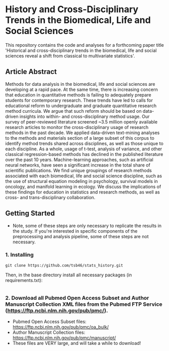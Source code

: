 # History and Cross-Disciplinary Trends in the Biomedical, Life and Social Sciences 
This repository contains the code and analyses for a forthcoming paper title 'Historical and cross-disciplinary trends in the biomedical, life and social sciences reveal a shift from classical to multivariate statistics'. 

## Article Abstract
Methods for data analysis in the biomedical, life and social sciences are developing at a rapid pace. At the same time, there is increasing concern that education in quantitative methods is failing to adequately prepare students for contemporary research. These trends have led to calls for educational reform to undergraduate and graduate quantitative research method curricula. We argue that such reform should be based on data-driven insights into within- and cross-disciplinary method usage. Our survey of peer-reviewed literature screened ~3.5 million openly available research articles to monitor the cross-disciplinary usage of research methods in the past decade. We applied data-driven text-mining analyses to the methods and materials section of a large subset of this corpus to identify method trends shared across disciplines, as well as those unique to each discipline. As a whole, usage of t-test, analysis of variance, and other classical regression-based methods has declined in the published literature over the past 10 years. Machine-learning approaches, such as artificial neural networks, have seen a significant increase in the total share of scientific publications. We find unique groupings of research methods associated with each biomedical, life and social science discipline, such as the use of structural equation modeling in psychology, survival models in oncology, and manifold learning in ecology. We discuss the implications of these findings for education in statistics and research methods, as well as cross- and trans-disciplinary collaboration. 

## Getting Started
* Note, some of these steps are only necessary to replicate the results in the study. If you're interested in specific components of the preprocessing and analysis pipeline, some of these steps are not necessary.

### 1. Installing
```
git clone https://github.com/tsb46/stats_history.git
```
Then, in the base directory install all necessary packages (in requirements.txt):
```

```

### 2. Download all Pubmed Open Access Subset and Author Manuscript Collection XML files from the Pubmed FTP Service (https://ftp.ncbi.nlm.nih.gov/pub/pmc/).
* Pubmed Open Access Subset files: https://ftp.ncbi.nlm.nih.gov/pub/pmc/oa_bulk/
* Author Manuscript Collection files: https://ftp.ncbi.nlm.nih.gov/pub/pmc/manuscript/
* These files are VERY large, and will take a while to download!


```

```
